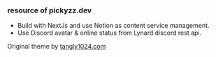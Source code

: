 ### resource of pickyzz.dev

- Build with NextJs and use Notion as content service management.
- Use Discord avatar & online status from Lynard discord rest api.

Original theme by [tangly1024.com](https://tangly1024.com)
